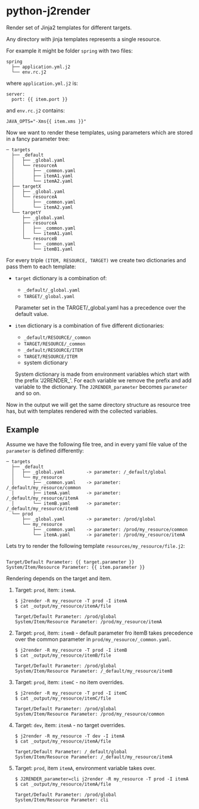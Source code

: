 # python-j2render

Render set of Jinja2 templates for different targets.


Any directory with jinja templates represents a single resource.

For example it might be folder `spring` with two files:

```
spring
  ├── application.yml.j2
  └── env.rc.j2
```
where `application.yml.j2` is: 

```
server:
  port: {{ item.port }}
```
and `env.rc.j2` contains:

```
JAVA_OPTS="-Xms{{ item.xms }}"

```

Now we want to render these templates, using parameters which are stored in a fancy parameter tree:

```
─ targets
  ├── _default
  │   ├── _global.yaml
  │   └── resourceA
  │       ├── _common.yaml
  │       ├── itemA1.yaml
  │       └── itemA2.yaml
  ├── targetX
  │   ├── _global.yaml
  │   └── resourceA
  │       ├── _common.yaml
  │       └── itemA2.yaml
  └── targetY
      ├── _global.yaml
      ├── resourceA
      │   ├── _common.yaml
      │   └── itemA1.yaml
      └── resourceB
          ├── _common.yaml
          └── itemB1.yaml
```

For every triple `(ITEM, RESOURCE, TARGET)` we create two dictionaries and pass them to each template:

* `target` dictionary is a combination of:
    - `_default/_global.yaml`
    - `TARGET/_global.yaml`

  Parameter set in the TARGET/_global.yaml has a precedence over the default value.

* `item` dictionary is a combination of five different dictionaries:
    - `_default/RESOURCE/_common`
    - `TARGET/RESOURCE/_common`
    - `_default/RESOURCE/ITEM`
    - `TARGET/RESOURCE/ITEM`
    - system dictionary
    
    System dictionary is made from environment variables which start with the prefix 'J2RENDER_'. For each variable we
    remove the prefix and add variable to the dictionary. The `J2RENDER_parameter` becomes `parameter` and so on.
    
Now in the output we will get the same directory structure as resource tree has, but with templates rendered with the
collected variables.

## Example

Assume we have the following file tree, and in every yaml file value of the `parameter` is defined differently:

```
─ targets
  ├── _default
  │   ├── _global.yaml        -> parameter: /_default/global
  │   └── my_resource
  │       ├── _common.yaml    -> parameter: /_default/my_resource/common
  │       ├── itemA.yaml      -> parameter: /_default/my_resource/itemA
  │       └── itemB.yaml      -> parameter: /_default/my_resource/itemB
  └── prod
      ├── _global.yaml        -> parameter: /prod/global
      └── my_resource
          ├── _common.yaml    -> parameter: /prod/my_resource/common
          └── itemA.yaml      -> parameter: /prod/my_resource/itemA

```

Lets try to render the following template `resources/my_resource/file.j2`:

```

Target/Default Parameter: {{ target.parameter }}
System/Item/Resource Parameter: {{ item.parameter }}

```

Rendering depends on the target and item.

1. Target: `prod`, item: `itemA`.

    ```
    $ j2render -R my_resource -T prod -I itemA
    $ cat _output/my_resource/itemA/file
    
    Target/Default Parameter: /prod/global
    System/Item/Resource Parameter: /prod/my_resource/itemA
    ```

2. Target: `prod`, item: `itemB` - default parameter fro itemB takes precedence over the common parameter in
   `prod/my_resource/_common.yaml`.

    ```
    $ j2render -R my_resource -T prod -I itemB
    $ cat _output/my_resource/itemB/file 

    Target/Default Parameter: /prod/global
    System/Item/Resource Parameter: /_default/my_resource/itemB
    ```

3. Target: `prod`, item: `itemC` - no item overrides.

    ```
    $ j2render -R my_resource -T prod -I itemC
    $ cat _output/my_resource/itemC/file
    
    Target/Default Parameter: /prod/global
    System/Item/Resource Parameter: /prod/my_resource/common
    ```

4. Target: `dev`, item: `itemA` - no target overrides.

    ```
    $ j2render -R my_resource -T dev -I itemA
    $ cat _output/my_resource/itemA/file 

    Target/Default Parameter: /_default/global
    System/Item/Resource Parameter: /_default/my_resource/itemA
    ```

5. Target: `prod`, item `itemA`, environment variable takes over.

    ```
    $ J2RENDER_parameter=cli j2render -R my_resource -T prod -I itemA
    $ cat _output/my_resource/itemA/file

    Target/Default Parameter: /prod/global
    System/Item/Resource Parameter: cli
    ```
